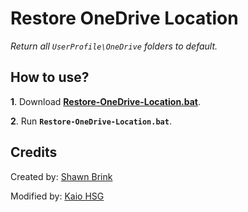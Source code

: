 # Restore OneDrive Location

*Return all `UserProfile\OneDrive` folders to default.*

## How to use?

**1**. Download [**Restore-OneDrive-Location.bat**](https://github.com/kaiohsg/RestoreOneDriveLocation/releases/latest).

**2**. Run **`Restore-OneDrive-Location.bat`**.

## Credits

Created by: [Shawn Brink](https://www.tenforums.com/tutorials/23504-users-personal-folders-restore-default-location-windows-10-a.html)

Modified by: [Kaio HSG](https://github.com/kaiohsg/RestoreOneDriveLocation)
